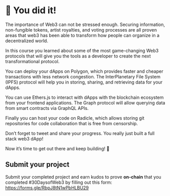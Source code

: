 # 🎉 You did it!

The importance of Web3 can not be stressed enough. Securing information, non-fungible tokens, artist royalties, and voting processes are all proven areas that web3 has been able to transform how people can organize in a decentralized world.

In this course you learned about some of the most game-changing Web3 protocols that will give you the tools as a developer to create the next transformational protocol.

You can deploy your dApps on Polygon, which provides faster and cheaper transactions with less network congestion. The InterPlanetary File System (IPFS) protocol will help you in storing, sharing, and retrieving data for your dApps.

You can use Ethers.js to interact with dApps with the blockchain ecosystem from your frontend applications. The Graph protocol will allow querying data from smart contracts via GraphQL APIs.

Finally you can host your code on Radicle, which allows storing git repositories for code collaboration that is free from censorship.

Don’t forget to tweet and share your progress. You really just built a full stack web3 dApp!

Now it’s time to get out there and keep building! 💪

## Submit your project

Submit your completed project and earn kudos to prove **on-chain** that you completed #30DaysofWeb3 by filling out this form: https://forms.gle/RbpJ8tN1wPbHLBU29
